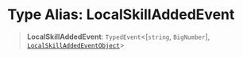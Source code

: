 # Type Alias: LocalSkillAddedEvent

> **LocalSkillAddedEvent**: `TypedEvent`\<\[`string`, `BigNumber`\], [`LocalSkillAddedEventObject`](../interfaces/LocalSkillAddedEventObject.md)\>
